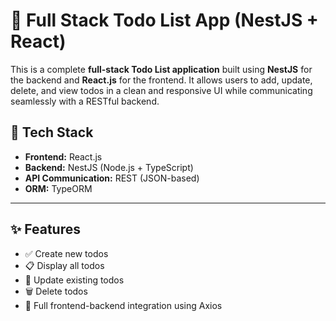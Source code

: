 # 📝 Full Stack Todo List App (NestJS + React)

This is a complete **full-stack Todo List application** built using **NestJS** for the backend and **React.js** for the frontend. It allows users to add, update, delete, and view todos in a clean and responsive UI while communicating seamlessly with a RESTful backend.

## 🚀 Tech Stack

- **Frontend:** React.js
- **Backend:** NestJS (Node.js + TypeScript)
- **API Communication:** REST (JSON-based)
- **ORM:** TypeORM

---

## ✨ Features

- ✅ Create new todos
- 📋 Display all todos
- 📝 Update existing todos
- 🗑️ Delete todos
- 🔗 Full frontend-backend integration using Axios
